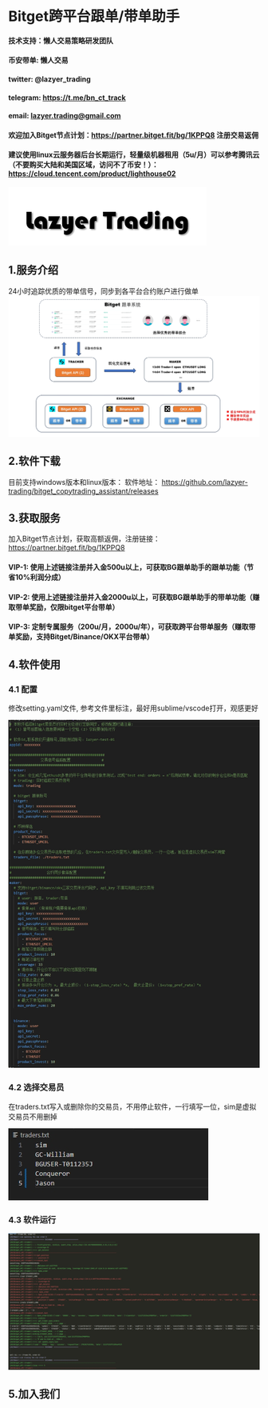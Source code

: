 # Bitget跨平台跟单/带单助手
#### 技术支持：懒人交易策略研发团队
#### 币安带单: 懒人交易
#### twitter: @lazyer_trading
#### telegram: https://t.me/bn_ct_track
#### email: lazyer.trading@gmail.com
#### 欢迎加入Bitget节点计划：https://partner.bitget.fit/bg/1KPPQ8 注册交易返佣
#### 建议使用linux云服务器后台长期运行，轻量级机器租用（5u/月）可以参考腾讯云（不要购买大陆和美国区域，访问不了币安！）：https://cloud.tencent.com/product/lighthouse02

![avatar](img/img1.png)

## 1.服务介绍
24小时追踪优质的带单信号，同步到各平台合约账户进行做单
![avatar](img/img2.png)

## 2.软件下载
目前支持windows版本和linux版本：
软件地址： https://github.com/lazyer-trading/bitget_copytrading_assistant/releases

## 3.获取服务
加入Bitget节点计划，获取高额返佣，注册链接：https://partner.bitget.fit/bg/1KPPQ8
#### VIP-1: 使用上述链接注册并入金500u以上，可获取BG跟单助手的跟单功能（节省10%利润分成）
#### VIP-2: 使用上述链接注册并入金2000u以上，可获取BG跟单助手的带单功能（赚取带单奖励，仅限bitget平台带单）
#### VIP-3: 定制专属服务（200u/月，2000u/年），可获取跨平台带单服务（赚取带单奖励，支持Bitget/Binance/OKX平台带单）

## 4.软件使用
### 4.1 配置
修改setting.yaml文件, 参考文件里标注，最好用sublime/vscode打开，观感更好

![avatar](img/img3.png)

### 4.2 选择交易员
在traders.txt写入或删除你的交易员，不用停止软件，一行填写一位，sim是虚拟交易员不用删掉

![avatar](img/img4.png)

### 4.3 软件运行
![avatar](img/img5.png)
## 5.加入我们
